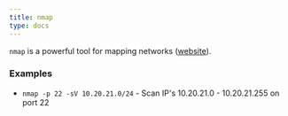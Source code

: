 ```yaml
---
title: nmap
type: docs
---
```



`nmap` is a powerful tool for mapping networks ([website](https://nmap.org/)).

### Examples

* `nmap -p 22 -sV 10.20.21.0/24` - Scan IP's 10.20.21.0 - 10.20.21.255 on port 22